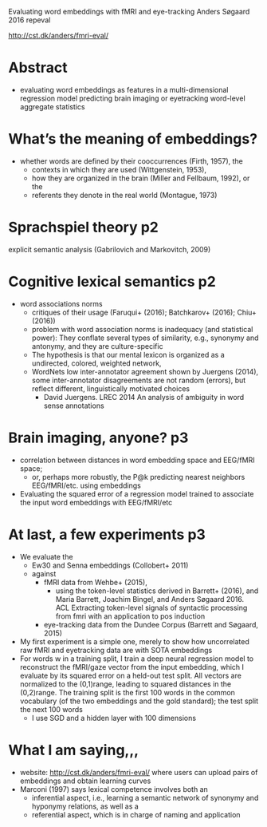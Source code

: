 Evaluating word embeddings with fMRI and eye-tracking
Anders Søgaard
2016 repeval

http://cst.dk/anders/fmri-eval/

# Abstract

* evaluating word embeddings as features in a multi-dimensional regression model
  predicting brain imaging or eyetracking word-level aggregate statistics

# What’s the meaning of embeddings?

* whether words are defined by their
   cooccurrences (Firth, 1957), the
  * contexts in which they are used (Wittgenstein, 1953),
  * how they are organized in the brain (Miller and Fellbaum, 1992), or the
  * referents they denote in the real world (Montague, 1973)

# Sprachspiel theory p2

explicit semantic analysis (Gabrilovich and Markovitch, 2009)

# Cognitive lexical semantics p2

* word associations norms
  * critiques of their usage (Faruqui+ (2016); Batchkarov+ (2016); Chiu+ (2016))
  * problem with word association norms is inadequacy (and statistical power):
    They conflate several types of similarity, e.g., synonymy and antonymy, and
    they are culture-specific
  * The hypothesis is that our mental lexicon is organized as a undirected,
    colored, weighted network,
  * WordNets low inter-annotator agreement shown by Juergens (2014),
    some inter-annotator disagreements are not random (errors), but reflect
    different, linguistically motivated choices
    * David Juergens.
      LREC 2014
      An analysis of ambiguity in word sense annotations

# Brain imaging, anyone? p3

* correlation between distances in word embedding space and EEG/fMRI space;
  * or, perhaps more robustly, the P@k predicting nearest neighbors
    EEG/fMRI/etc.  using embeddings
* Evaluating the squared error of a regression model trained to associate the
  input word embeddings with EEG/fMRI/etc

# At last, a few experiments p3

* We evaluate the
  * Ew30 and Senna embeddings (Collobert+ 2011)
  * against
    * fMRI data from Wehbe+ (2015),
      * using the token-level statistics derived in Barrett+ (2016), and
        Maria Barrett, Joachim Bingel, and Anders Søgaard
        2016. ACL
        Extracting token-level signals of syntactic processing from fmri with
        an application to pos induction
    * eye-tracking data from the Dundee
      Corpus (Barrett and Søgaard, 2015)
* My first experiment is a simple one, merely to show how uncorrelated raw fMRI
  and eyetracking data are with SOTA embeddings
* For words w in a training split, I train a deep neural regression model to
  reconstruct the fMRI/gaze vector from the input embedding, which I evaluate
  by its squared error on a held-out test split. All vectors are normalized to
  the (0,1)range, leading to squared distances in the (0,2)range. The training
  split is the first 100 words in the common vocabulary (of the two embeddings
  and the gold standard); the test split the next 100 words
  * I use SGD and a hidden layer with 100 dimensions

# What I am saying,,,

* website: http://cst.dk/anders/fmri-eval/ where users can upload pairs of
  embeddings and obtain learning curves
* Marconi (1997) says lexical competence involves both an
  * inferential aspect, i.e., learning a semantic network of synonymy and
    hyponymy relations, as well as a
  * referential aspect, which is in charge of naming and application
